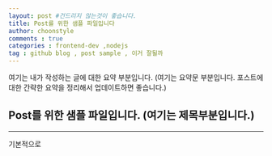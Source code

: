 ```yaml
---
layout: post #건드리지 않는것이 좋습니다.
title: Post를 위한 샘플 파일입니다
author: choonstyle
comments : true
categories : frontend-dev ,nodejs
tag : github blog , post sample , 이거 잘될까
---
```


여기는 내가 작성하는 글에 대한 요약 부분입니다. 
(여기는 요약문 부분입니다. 포스트에 대한 간략한 요약을 정리해서 업데이트하면 좋습니다.)


## Post를 위한 샘플 파일입니다. (여기는 제목부분입니다.) 
-----

기본적으로 
